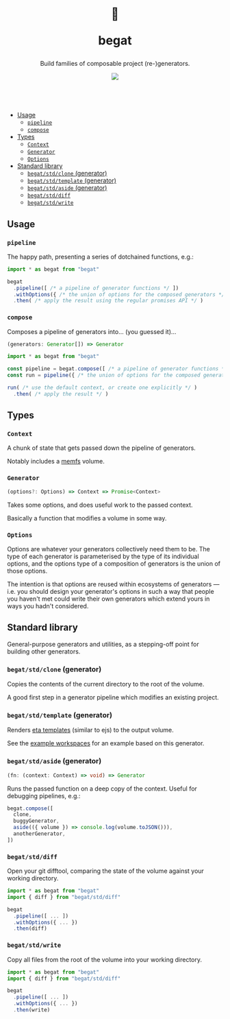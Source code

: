 <header>
  <div align="center">
    <h1>
      <p>📖</p>
      <p>begat</p>
    </h1>
    <p>Build families of composable project (re-)generators.</p>
    <a href="https://www.npmjs.com/package/begat">
      <img src="https://img.shields.io/npm/v/begat?style=flat-square">
    </a>
  </div>
  <br/>
</header>

- [Usage](#usage)
  - [`pipeline`](#pipeline)
  - [`compose`](#compose)
- [Types](#types)
  - [`Context`](#context)
  - [`Generator`](#generator)
  - [`Options`](#options)
- [Standard library](#standard-library)
  - [`begat/std/clone` (generator)](#begatstdclone-generator)
  - [`begat/std/template` (generator)](#begatstdtemplate-generator)
  - [`begat/std/aside` (generator)](#begatstdaside-generator)
  - [`begat/std/diff`](#begatstddiff)
  - [`begat/std/write`](#begatstdwrite)

## Usage

### `pipeline`

The happy path, presenting a series of dotchained functions, e.g.:

```js
import * as begat from "begat"

begat
  .pipeline([ /* a pipeline of generator functions */ ])
  .withOptions({ /* the union of options for the composed generators */ })
  .then( /* apply the result using the regular promises API */ )
```

### `compose`

Composes a pipeline of generators into... (you guessed it)...

```ts
(generators: Generator[]) => Generator
```

```js
import * as begat from "begat"

const pipeline = begat.compose([ /* a pipeline of generator functions */ ])
const run = pipeline({ /* the union of options for the composed generators */ })

run( /* use the default context, or create one explicitly */ )
  .then( /* apply the result */ )
```

## Types

### `Context`

A chunk of state that gets passed down the pipeline of generators.

Notably includes a [memfs](https://github.com/streamich/memfs) volume.

### `Generator`

```ts
(options?: Options) => Context => Promise<Context>
```

Takes some options, and does useful work to the passed context.

Basically a function that modifies a volume in some way.

### `Options`

Options are whatever your generators collectively need them to be. The type of each generator is parameterised by the type of its individual options, and the options type of a composition of generators is the union of those options.

The intention is that options are reused within ecosystems of generators — i.e. you should design your generator's options in such a way that people you haven't met could write their own generators which extend yours in ways you hadn't considered.

## Standard library

General-purpose generators and utilities, as a stepping-off point for building other generators.

### `begat/std/clone` (generator)

Copies the contents of the current directory to the root of the volume.

A good first step in a generator pipeline which modifies an existing project.

### `begat/std/template` (generator)

Renders [eta templates](https://eta.js.org/) (similar to ejs) to the output volume.

See the [example workspaces](./example) for an example based on this generator.

### `begat/std/aside` (generator)

```ts
(fn: (context: Context) => void) => Generator
```

Runs the passed function on a deep copy of the context. Useful for debugging pipelines, e.g.:

```ts
begat.compose([
  clone,
  buggyGenerator,
  aside(({ volume }) => console.log(volume.toJSON())),
  anotherGenerator,
])
```

### `begat/std/diff`

Open your git difftool, comparing the state of the volume against your working directory.

```js
import * as begat from "begat"
import { diff } from "begat/std/diff"

begat
  .pipeline([ ... ])
  .withOptions({ ... })
  .then(diff)
```

### `begat/std/write`

Copy all files from the root of the volume into your working directory.

```js
import * as begat from "begat"
import { diff } from "begat/std/diff"

begat
  .pipeline([ ... ])
  .withOptions({ ... })
  .then(write)
```
